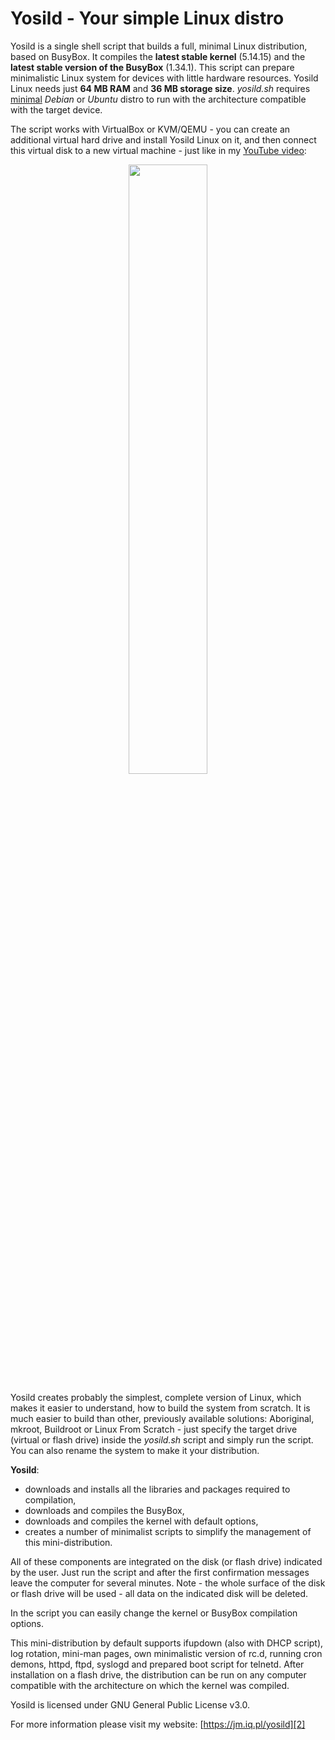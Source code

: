# Yosild - Your simple Linux distro

Yosild is a single shell script that builds a full, minimal Linux distribution,
based on BusyBox. It compiles the **latest stable kernel** (5.14.15) and the
**latest stable version of the BusyBox** (1.34.1). This script can prepare
minimalistic Linux system for devices with little hardware resources. Yosild Linux
needs just **64 MB RAM** and **36 MB storage size**. *yosild.sh* requires [minimal][1]
*Debian* or *Ubuntu* distro to run with the architecture compatible with the target device.

The script works with VirtualBox or KVM/QEMU - you can create an additional virtual hard
drive and install Yosild Linux on it, and then connect this virtual disk to a new virtual
machine - just like in my [YouTube video][3]:
<p align="center"><a href="https://www.youtube.com/watch?v=BPXxPZBBeJ0" target="_blank"><img src="https://jm.iq.pl/yosild/yosild_mov2.jpg" width="50%"></a></p>

Yosild creates probably the simplest, complete version of Linux, which makes it easier
to understand, how to build the system from scratch. It is much easier to build
than other, previously available solutions: Aboriginal, mkroot, Buildroot or Linux
From Scratch - just specify the target drive (virtual or flash drive) inside the
*yosild.sh* script and simply run the script. You can also rename the system to make
it your distribution.


**Yosild**:

* downloads and installs all the libraries and packages required to compilation,
* downloads and compiles the BusyBox,
* downloads and compiles the kernel with default options,
* creates a number of minimalist scripts to simplify the management of this mini-distribution.

All of these components are integrated on the disk (or flash drive) indicated by
the user. Just run the script and after the first confirmation messages leave
the computer for several minutes. Note - the whole surface of the disk or flash
drive will be used - all data on the indicated disk will be deleted.

In the script you can easily change the kernel or BusyBox compilation options.

This mini-distribution by default supports ifupdown (also with DHCP script), log
rotation, mini-man pages, own minimalistic version of rc.d, running cron demons,
httpd, ftpd, syslogd and prepared boot script for telnetd. After installation on
a flash drive, the distribution can be run on any computer compatible with the
architecture on which the kernel was compiled.

Yosild is licensed under GNU General Public License v3.0.

For more information please visit my website: [https://jm.iq.pl/yosild][2]

[1]: https://www.debian.org/CD/netinst/
[2]: https://jm.iq.pl/yosild
[3]: https://www.youtube.com/watch?v=BPXxPZBBeJ0
